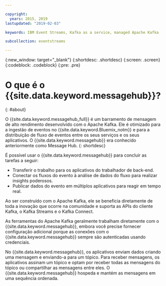 ```yaml
---

copyright:
  years: 2015, 2019
lastupdated: "2019-02-03"

keywords: IBM Event Streams, Kafka as a service, managed Apache Kafka

subcollection: eventstreams

---
```


{:new_window: target="_blank"}
{:shortdesc: .shortdesc}
{:screen: .screen}
{:codeblock: .codeblock}
{:pre: .pre}

# O que é o {{site.data.keyword.messagehub}}?
{: #about}

O {{site.data.keyword.messagehub_full}} é um barramento de mensagem de alto rendimento desenvolvido com o Apache Kafka. Ele é otimizado para a ingestão de eventos no {{site.data.keyword.Bluemix_notm}} e para a distribuição de fluxo de eventos entre
os seus serviços e os seus aplicativos. O {{site.data.keyword.messagehub}}  era conhecido anteriormente como Message Hub.
{: shortdesc}

É possível usar o {{site.data.keyword.messagehub}} para concluir as tarefas a seguir:

* Transferir o trabalho para os aplicativos do trabalhador de back-end.
* Conectar os fluxos do evento à análise de dados do fluxo para realizar insights poderosos.
* Publicar dados do evento em múltiplos aplicativos para reagir em tempo real.

Ao ser construído com o Apache Kafka, ele se beneficia diretamente de toda a inovação que ocorre na comunidade e suporta as APIs do cliente Kafka, o Kafka Streams e o Kafka Connect.

As ferramentas do Apache Kafka geralmente trabalham diretamente com o {{site.data.keyword.messagehub}}, embora você precise fornecer configuração adicional porque as conexões com o {{site.data.keyword.messagehub}} sempre são autenticadas usando credenciais.

No {{site.data.keyword.messagehub}}, os aplicativos enviam dados criando uma mensagem e
enviando-a para um tópico. Para receber mensagens, os aplicativos assinam um tópico e optam por receber
todas as mensagens do tópico ou compartilhar as mensagens entre eles.
O {{site.data.keyword.messagehub}} hospeda e mantém as mensagens em uma sequência ordenada. 




